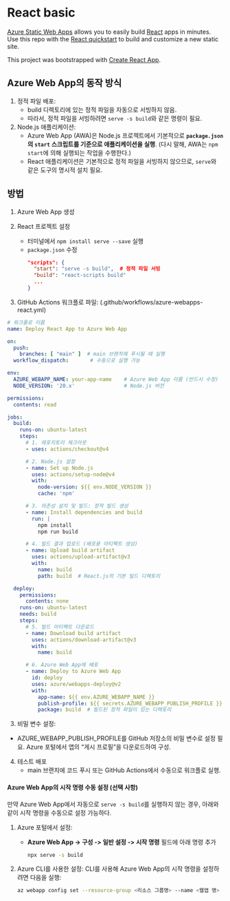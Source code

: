 # React basic

[Azure Static Web Apps](https://docs.microsoft.com/azure/static-web-apps/overview) allows you to easily build [React](https://reactjs.org/) apps in minutes. Use this repo with the [React quickstart](https://docs.microsoft.com/azure/static-web-apps/getting-started?tabs=react) to build and customize a new static site.

This project was bootstrapped with [Create React App](https://github.com/facebook/create-react-app).


## Azure Web App의 동작 방식
1. 정적 파일 배포:
   - build 디렉토리에 있는 정적 파일을 자동으로 서빙하지 않음.
   - 따라서, 정적 파일을 서빙하려면 `serve -s build`와 같은 명령이 필요.
2. Node.js 애플리케이션:
   - Azure Web App (AWA)은 Node.js 프로젝트에서 기본적으로 **`package.json`의 `start` 스크립트를 기준으로 애플리케이션을 실행**. (다시 말해, AWA는 `npm start`에 의해 실행되는 작업을 수행한다.)
   - React 애플리케이션은 기본적으로 정적 파일을 서빙하지 않으므로, `serve`와 같은 도구의 명시적 설치 필요.


## 방법

1. Azure Web App 생성

2. React 프로젝트 설정
   - 터미널에서 `npm install serve --save` 실행
   - `package.json` 수정
     ```json
     "scripts": {
       "start": "serve -s build",  # 정적 파일 서빙
       "build": "react-scripts build"
       ...
     }
     ```

3. GitHub Actions 워크플로 파일: (.github/workflows/azure-webapps-react.yml)

  ```yml
  # 워크플로 이름
  name: Deploy React App to Azure Web App
  
  on:
    push:
      branches: [ "main" ]  # main 브랜치에 푸시될 때 실행
    workflow_dispatch:       # 수동으로 실행 가능
  
  env:
    AZURE_WEBAPP_NAME: your-app-name    # Azure Web App 이름 (반드시 수정)
    NODE_VERSION: '20.x'                # Node.js 버전
  
  permissions:
    contents: read
  
  jobs:
    build:
      runs-on: ubuntu-latest
      steps:
        # 1. 레포지토리 체크아웃
        - uses: actions/checkout@v4
  
        # 2. Node.js 설정
        - name: Set up Node.js
          uses: actions/setup-node@v4
          with:
            node-version: ${{ env.NODE_VERSION }}
            cache: 'npm'
  
        # 3. 의존성 설치 및 빌드: 정적 빌드 생성
        - name: Install dependencies and build
          run: |
            npm install
            npm run build
  
        # 4. 빌드 결과 업로드 (배포용 아티팩트 생성)
        - name: Upload build artifact
          uses: actions/upload-artifact@v3
          with:
            name: build
            path: build  # React.js의 기본 빌드 디렉토리
  
    deploy:
      permissions:
        contents: none
      runs-on: ubuntu-latest
      needs: build
      steps:
        # 5. 빌드 아티팩트 다운로드
        - name: Download build artifact
          uses: actions/download-artifact@v3
          with:
            name: build
  
        # 6. Azure Web App에 배포
        - name: Deploy to Azure Web App
          id: deploy
          uses: azure/webapps-deploy@v2
          with:
            app-name: ${{ env.AZURE_WEBAPP_NAME }}
            publish-profile: ${{ secrets.AZURE_WEBAPP_PUBLISH_PROFILE }}
            package: build  # 빌드된 정적 파일이 있는 디렉토리
  ```

3. 비밀 변수 설정:

  - AZURE_WEBAPP_PUBLISH_PROFILE를 GitHub 저장소의 비밀 변수로 설정 필요. Azure 포털에서 앱의 “게시 프로필”을 다운로드하여 구성.

4. 테스트 배포
   - main 브랜치에 코드 푸시 또는 GitHub Actions에서 수동으로 워크플로 실행.
  

#### Azure Web App의 시작 명령 수동 설정 (선택 사항)
만약 Azure Web App에서 자동으로 `serve -s build`를 실행하지 않는 경우, 아래와 같이 시작 명령을 수동으로 설정 가능하다.
1. Azure 포털에서 설정:
   - **Azure Web App -> 구성 -> 일반 설정 -> 시작 명령** 필드에 아래 명령 추가
     ```bash
     npx serve -s build
     ```
     
2. Azure CLI를 사용한 설정:
   CLI를 사용해 Azure Web App의 시작 명령을 설정하려면 다음을 실행:
   ```bash
   az webapp config set --resource-group <리소스 그룹명> --name <웹앱 명> --startup-file "npx serve -s build"
   ```

